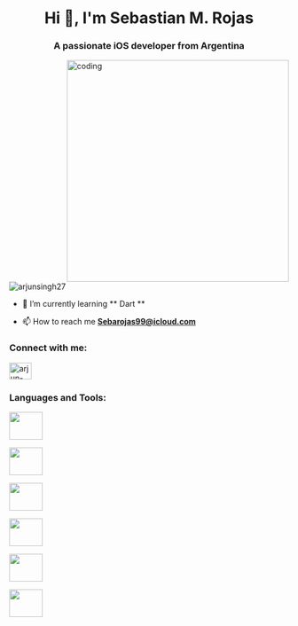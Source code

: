 
 <h1 align="center">Hi 👋, I'm Sebastian M. Rojas</h1>
<h3 align="center">A passionate iOS developer from Argentina</h3>
<img align="right" alt="coding" width="400px" src="https://media2.giphy.com/media/v1.Y2lkPTc5MGI3NjExN2IxYjczNjMxZTE4YTlmMjkxNGVhZGNkY2E2Zjk1NTA4MmNkMGJhNiZlcD12MV9pbnRlcm5hbF9naWZzX2dpZklkJmN0PWc/qgQUggAC3Pfv687qPC/giphy.gif">

<p align="left"> <img src="https://komarev.com/ghpvc/?username=arjunsingh27&label=Profile%20views&color=0e75b6&style=flat" alt="arjunsingh27" /> </p>

- 🌱 I’m currently learning ** Dart **

- 📫 How to reach me **Sebarojas99@icloud.com**

<h3 align="left">Connect with me:</h3>
<p align="left">
<a href="https://www.linkedin.com/in/sebastian-marquez-rojas-7599ba227/" target="blank"><img align="center" src="https://raw.githubusercontent.com/rahuldkjain/github-profile-readme-generator/master/src/images/icons/Social/linked-in-alt.svg" alt="arjun-singh-27-" height="30" width="40" /></a>
</p>

<h3 align="left">Languages and Tools:</h3>
<p>
<p><img src="https://user-images.githubusercontent.com/25181517/121406389-6267a300-c95e-11eb-8d67-f1e22afe8aea.png" height="50" width="60"></p>
<p><img src="https://user-images.githubusercontent.com/25181517/186711578-bf30cb30-40b7-4b45-95a5-bdf837c372e7.png" height="50" width="60"></p>
<p><img src="https://user-images.githubusercontent.com/25181517/183890595-779a7e64-3f43-4634-bad2-eceef4e80268.png" height="50" width="60"></p>
<p><img src="https://user-images.githubusercontent.com/25181517/121405384-444d7300-c95d-11eb-959f-913020d3bf90.png" height="50" width="60"></p>
<p><img src="https://user-images.githubusercontent.com/25181517/189715289-df3ee512-6eca-463f-a0f4-c10d94a06b2f.png" height="50" width="60"></p>
<p><img src="https://user-images.githubusercontent.com/25181517/192108372-f71d70ac-7ae6-4c0d-8395-51d8870c2ef0.png" height="50" width="60"></p>

</p>

<p><img align="left" src="https://github-readme-stats.vercel.app/api/top-langs?username=SebastianRojas99&show_icons=true&locale=en&layout=compact" alt="" /></p>

<p>&nbsp;<img align="center" src="https://github-readme-stats.vercel.app/api?username=SebastianRojas99&show_icons=true&locale=en" alt="" /></p>

<p><img align="center" src="https://github-readme-streak-stats.herokuapp.com/?user=SebastianRojas99&" alt="" /></p>


